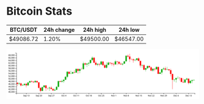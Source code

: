 # Bitcoin Stats

BTC/USDT|24h change|24h high|24h low|
|---|---|---|---|
|$49086.72|1.20%|$49500.00|$46547.00|

<img src="./chart.svg">
